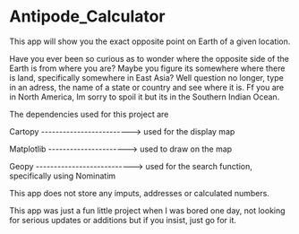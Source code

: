 # Antipode_Calculator
This app will show you the exact opposite point on Earth of a given location.  

Have you ever been so curious as to wonder where the opposite side of the Earth is from where you are? Maybe you figure its somewhere where there is land, specifically somewhere in East Asia? 
Well question no longer, type in an adress, the name of a state or country and see where it is. Ff you are in North America, Im sorry to spoil it but its in the Southern Indian Ocean.


The dependencies used for this project are

Cartopy -------------------------> used for the display map 

Matplotlib ----------------------> used to draw on the map

Geopy ---------------------------> used for the search function, specifically using Nominatim





This app does not store any imputs, addresses or calculated numbers.

This app was just a fun little project when I was bored one day, not looking for serious updates or additions but if you insist, just go for it.
